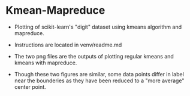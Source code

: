# Kmean-Mapreduce
* Plotting of scikit-learn's "digit" dataset using kmeans algorithm and mapreduce.

* Instructions are located in venv/readme.md

* The two png files are the outputs of plotting regular kmeans and kmeans with mapreduce.
* Though these two figures are similar, some data points differ in label near the bounderies as they have been reduced to a "more average" center point.


